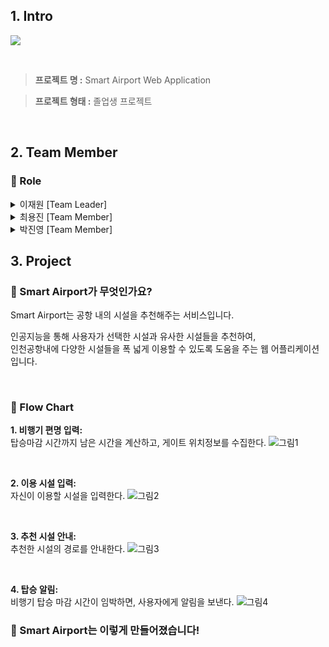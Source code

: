 ## 1. Intro

![](https://user-images.githubusercontent.com/68436925/108617755-35998980-745c-11eb-9c1d-4832f3438f6a.png)

<br>

> **프로젝트 명 :** Smart Airport Web Application

> **프로젝트 형태 :** 졸업생 프로젝트

<br>

## 2. Team Member

### 🎈 Role

<details>
<summary>이재원 [Team Leader]</summary>

- #### Position: `알고리즘 개발`

- #### Stack: `Python`

#### [데이터 분석]

- 데이터 정의 및 전처리
- Content Based 기반의 추천 알고리즘 개발
</details>

<details>
<summary>최용진 [Team Member]</summary>

- #### Position: `알고리즘 개발`

- #### Stack: `Python`

#### [알고리즘 개발]

- 경로안내 알고리즘 개발
- TSP GA
- Dijkstra
</details>

<details>
  
<summary>박진영 [Team Member]</summary>

- #### Position: `Web`

- #### Stack: `Flask`, `Bootstrap`

#### [공통 작업]

- 레퍼런스 조사
- 설계
  - 와이어 프레임
  - 플로우 차트
  - DB 스키마
  - API

#### [클라이언트]

- 프론트엔드 사이드 개발 환경 구축
  - Typescript & React
  - ESLint & Prettier
- Redux-saga 비즈니스 로직 구축
  - category, userInfo, image upload 등…
  - map, festival, artist, wish and like 등…
- Main Page
  - 반응형 메인 지도 설계 및 구현
  - 포스터 모달 구현
- Festival and Artist List Page
  - 리스트 비즈니스 로직 및 출력
  - 카테고리 및 필터링, 검색 기능 구현
  - 반응형 웹 디자인
- Festival and Artist Detail Page
  - 디테일 정보 비즈니스 로직 및 출력
  - 'like' & 'visit' 버튼 기능
  - 콘텐츠 슬라이더, 비디오 플레이 모달, 타 DB 테이블 연결
- Fessport Page
  - 이미지 업로드 및 회원정보 수정
  - 'Collector visit' 스탬프 구현
  - 'Badge challenge' 구현
- Wish List Page
  - 페스티벌 & 아티스트 ‘like’ 리스트 출력


</details>

## 3. Project

### 🎈 Smart Airport가 무엇인가요?

Smart Airport는 공항 내의 시설을 추천해주는 서비스입니다.

인공지능을 통해 사용자가 선택한 시설과 유사한 시설들을 추천하여,<br>
인천공항내에 다양한 시설들을 폭 넓게 이용할 수 있도록 도움을 주는 웹 어플리케이션입니다.<br>

<br>

### 🎈 Flow Chart
**1. 비행기 편명 입력:** <br>
탑승마감 시간까지 남은 시간을 계산하고, 게이트 위치정보를 수집한다.
![그림1](https://user-images.githubusercontent.com/68436925/108619546-ec9c0200-7468-11eb-931f-50147f41202a.png)

<br>

**2. 이용 시설 입력:** <br>
자신이 이용할 시설을 입력한다.
![그림2](https://user-images.githubusercontent.com/68436925/108620533-19074c80-7470-11eb-8c8f-9c31fd08eb21.png)

<br>

**3. 추천 시설 안내:** <br>
추천한 시설의 경로를 안내한다.
![그림3](https://user-images.githubusercontent.com/68436925/108620643-d42fe580-7470-11eb-8097-8e016f7ddd2a.png)

<br>

**4. 탑승 알림:** <br>
비행기 탑승 마감 시간이 임박하면, 사용자에게 알림을 보낸다.
![그림4](https://user-images.githubusercontent.com/68436925/108620569-494eeb00-7470-11eb-9761-f89b6111dc6b.png)


### 🎈 Smart Airport는 이렇게 만들어졌습니다!


